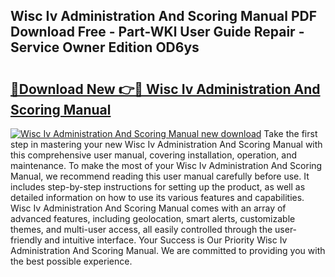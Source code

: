 ## Wisc Iv Administration And Scoring Manual PDF Download Free - Part-WKl User Guide Repair - Service Owner Edition OD6ys

# <h2><a href="http://cf26017.oget.top/?id=Wisc+Iv+Administration+And+Scoring+Manual">🔗Download New 👉🔴 Wisc Iv Administration And Scoring Manual</a></h2>

[![Wisc Iv Administration And Scoring Manual new download](https://i.imgur.com/5g1atiW.png)](http://cf26017.oget.top/?id=Wisc+Iv+Administration+And+Scoring+Manual)
Take the first step in mastering your new Wisc Iv Administration And Scoring Manual with this comprehensive user manual, covering installation, operation, and maintenance. To make the most of your Wisc Iv Administration And Scoring Manual, we recommend reading this user manual carefully before use. It includes step-by-step instructions for setting up the product, as well as detailed information on how to use its various features and capabilities. Wisc Iv Administration And Scoring Manual comes with an array of advanced features, including geolocation, smart alerts, customizable themes, and multi-user access, all easily controlled through the user-friendly and intuitive interface. Your Success is Our Priority Wisc Iv Administration And Scoring Manual. We are committed to providing you with the best possible experience.
